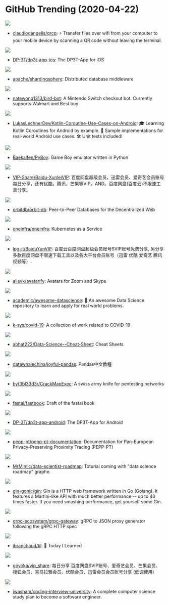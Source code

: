 # GitHub Trending (2020-04-22)

![](https://img.shields.io/badge/Go-New%20410-green?style=flat-square&logo=appveyor)
- [claudiodangelis/qrcp](https://github.com/claudiodangelis/qrcp): ⚡ Transfer files over wifi from your computer to your mobile device by scanning a QR code without leaving the terminal.

![](https://img.shields.io/badge/Swift-New%2021-green?style=flat-square&logo=appveyor)
- [DP-3T/dp3t-app-ios](https://github.com/DP-3T/dp3t-app-ios): The DP3T-App for iOS

![](https://img.shields.io/badge/Java-New%2090-green?style=flat-square&logo=appveyor)
- [apache/shardingsphere](https://github.com/apache/shardingsphere): Distributed database middleware

![](https://img.shields.io/badge/Python-New%2063-green?style=flat-square&logo=appveyor)
- [natewong1313/bird-bot](https://github.com/natewong1313/bird-bot): A Nintendo Switch checkout bot. Currently supports Walmart and Best buy

![](https://img.shields.io/badge/Kotlin-New%2050-green?style=flat-square&logo=appveyor)
- [LukasLechnerDev/Kotlin-Coroutine-Use-Cases-on-Android](https://github.com/LukasLechnerDev/Kotlin-Coroutine-Use-Cases-on-Android): 🎓 Learning Kotlin Coroutines for Android by example. 🚀 Sample implementations for real-world Android use cases. 🛠 Unit tests included!

![](https://img.shields.io/badge/Python-New%20460-green?style=flat-square&logo=appveyor)
- [Baekalfen/PyBoy](https://github.com/Baekalfen/PyBoy): Game Boy emulator written in Python

![](https://img.shields.io/badge/none-New%20274-green?style=flat-square&logo=appveyor)
- [VIP-Share/Baidu-XunleiVIP](https://github.com/VIP-Share/Baidu-XunleiVIP): 百度网盘超级会员，迅雷会员、爱奇艺会员账号每日分享，还有优酷，腾讯，芒果等VIP。AND。百度网盘(百度云)不限速工具分享。

![](https://img.shields.io/badge/JavaScript-New%20127-green?style=flat-square&logo=appveyor)
- [orbitdb/orbit-db](https://github.com/orbitdb/orbit-db): Peer-to-Peer Databases for the Decentralized Web

![](https://img.shields.io/badge/Go-New%2067-green?style=flat-square&logo=appveyor)
- [oneinfra/oneinfra](https://github.com/oneinfra/oneinfra): Kubernetes as a Service

![](https://img.shields.io/badge/none-New%20198-green?style=flat-square&logo=appveyor)
- [lpg-it/BaiduYunVIP](https://github.com/lpg-it/BaiduYunVIP): 百度云百度网盘超级会员账号SVIP账号免费分享, 另分享多款百度网盘不限速下载工具以及各大平台会员账号（迅雷 优酷 爱奇艺 腾讯视频等）.

![](https://img.shields.io/badge/Python-New%20608-green?style=flat-square&logo=appveyor)
- [alievk/avatarify](https://github.com/alievk/avatarify): Avatars for Zoom and Skype

![](https://img.shields.io/badge/none-New%20135-green?style=flat-square&logo=appveyor)
- [academic/awesome-datascience](https://github.com/academic/awesome-datascience): 📝 An awesome Data Science repository to learn and apply for real world problems.

![](https://img.shields.io/badge/Jupyter%20Notebook-New%20113-green?style=flat-square&logo=appveyor)
- [k-sys/covid-19](https://github.com/k-sys/covid-19): A collection of work related to COVID-19

![](https://img.shields.io/badge/TeX-New%2083-green?style=flat-square&logo=appveyor)
- [abhat222/Data-Science--Cheat-Sheet](https://github.com/abhat222/Data-Science--Cheat-Sheet): Cheat Sheets

![](https://img.shields.io/badge/Jupyter%20Notebook-New%20201-green?style=flat-square&logo=appveyor)
- [datawhalechina/joyful-pandas](https://github.com/datawhalechina/joyful-pandas): Pandas中文教程

![](https://img.shields.io/badge/Python-New%2048-green?style=flat-square&logo=appveyor)
- [byt3bl33d3r/CrackMapExec](https://github.com/byt3bl33d3r/CrackMapExec): A swiss army knife for pentesting networks

![](https://img.shields.io/badge/Jupyter%20Notebook-New%2096-green?style=flat-square&logo=appveyor)
- [fastai/fastbook](https://github.com/fastai/fastbook): Draft of the fastai book

![](https://img.shields.io/badge/Java-New%2033-green?style=flat-square&logo=appveyor)
- [DP-3T/dp3t-app-android](https://github.com/DP-3T/dp3t-app-android): The DP3T-App for Android

![](https://img.shields.io/badge/none-New%2020-green?style=flat-square&logo=appveyor)
- [pepp-pt/pepp-pt-documentation](https://github.com/pepp-pt/pepp-pt-documentation): Documentation for Pan-European Privacy-Preserving Proximity Tracing (PEPP-PT)

![](https://img.shields.io/badge/Python-New%2071-green?style=flat-square&logo=appveyor)
- [MrMimic/data-scientist-roadmap](https://github.com/MrMimic/data-scientist-roadmap): Toturial coming with "data science roadmap" graphe.

![](https://img.shields.io/badge/Go-New%2046-green?style=flat-square&logo=appveyor)
- [gin-gonic/gin](https://github.com/gin-gonic/gin): Gin is a HTTP web framework written in Go (Golang). It features a Martini-like API with much better performance -- up to 40 times faster. If you need smashing performance, get yourself some Gin.

![](https://img.shields.io/badge/Go-New%2033-green?style=flat-square&logo=appveyor)
- [grpc-ecosystem/grpc-gateway](https://github.com/grpc-ecosystem/grpc-gateway): gRPC to JSON proxy generator following the gRPC HTTP spec

![](https://img.shields.io/badge/Vim%20script-New%20254-green?style=flat-square&logo=appveyor)
- [jbranchaud/til](https://github.com/jbranchaud/til): 📝 Today I Learned

![](https://img.shields.io/badge/none-New%20137-green?style=flat-square&logo=appveyor)
- [goyoka/vip_share](https://github.com/goyoka/vip_share): 每日分享 百度网盘SVIP账号、爱奇艺会员、芒果会员、搜狐会员、喜马拉雅会员、优酷会员、迅雷会员会员账号分享 (低调使用)

![](https://img.shields.io/badge/none-New%20299-green?style=flat-square&logo=appveyor)
- [jwasham/coding-interview-university](https://github.com/jwasham/coding-interview-university): A complete computer science study plan to become a software engineer.

